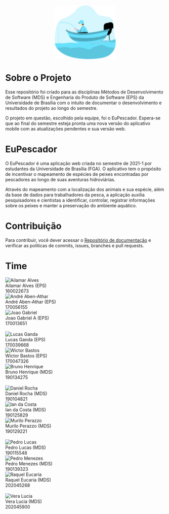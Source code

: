 <p align="center"> 
<br>   
<img src='./assets/images/logo.png' class="cover-image" width="193" height="169">
</p>

# Sobre o Projeto

Esse repositório foi criado para as disciplinas Métodos de Desenvolvimento de Software (MDS) e Engenharia do Produto de Software (EPS) da Universidade de Brasília com o intuito de documentar o desenvolvimento e resultados do projeto ao longo do semestre. 

O projeto em questão, escolhido pela equipe, foi o EuPescador. Espera-se que ao final do semestre esteja pronta uma nova versão do aplicativo mobile com as atualizações pendentes e sua versão web.

# EuPescador

O EuPescador é uma aplicação web criada no semestre de 2021-1 por estudantes da Universidade de Brasília (FGA). O aplicativo tem o propósito de incentivar o mapeamento de espécies de peixes encontradas por pescadores ao longo de suas aventuras hidroviárias. 

Através do mapeamento com a localização dos animais e sua espécie, além da base de dados para trabalhadores da pesca, a aplicação auxilia pesquisadores e cientistas a identificar, controlar, registrar informações sobre os peixes e manter a preservação do ambiente aquático.

# Contribuição

Para contribuir, você dever acessar o [Repositório de documentação](https://github.com/fga-eps-mds/2022-1-EuPescador-Doc) e verificar as politicas de commits, issues, branches e pull requests.

# Time

<div class="container">
    <div class="row">
        <div class="col-sm container-img">
            <img src="https://github.com/ailamaralves.png" alt="Ailamar Alves" class="img-thumbnail image">
            <div class="middle">
                <div class="text">
                    Ailamar Alves (EPS) <br> 160022673
                </div>
            </div>
        </div>
        <div class="col-sm container-img">
            <img src="https://github.com/Andreabenf.png" alt="André Aben-Athar" class="img-thumbnail image">
            <div class="middle">
                <div class="text">
                    André Aben-Athar (EPS) <br> 170056155
                </div>
            </div>
        </div>
        <div class="col-sm container-img">
            <img src="https://github.com/flyerjohn.png" alt="Joao Gabriel" class="img-thumbnail image">
            <div class="middle">
                <div class="text">
                    Joao Gabriel A (EPS) <br> 170013651
                </div>
            </div>
        </div>
    </div>
    <br>
    <div class="row">
        <div class="col-sm container-img">
            <img src="https://github.com/lucasgandac.png" alt="Lucas Ganda" class="img-thumbnail image">
            <div class="middle">
                <div class="text">
                    Lucas Ganda (EPS) <br> 170039668
                </div>
            </div>
        </div>
        <div class="col-sm container-img">
            <img src="https://github.com/wictorGirardi.png" alt="Wictor Bastos" class="img-thumbnail image">
            <div class="middle">
                <div class="text">
                    Wictor Bastos (EPS) <br> 170047326
                </div>
            </div>
        </div>
        <div class="col-sm container-img">
            <img src="https://github.com/brunohenrique00.png" alt="Bruno Henrique" class="img-thumbnail image">
            <div class="middle">
                <div class="text">
                    Bruno Henrique (MDS) <br> 190134275
                </div>
            </div>
        </div>
    </div>
    <br>
    <div class="row">
        <div class="col-sm container-img">
            <img src="https://github.com/DanRocha18.png" alt="Daniel Rocha" class="img-thumbnail image">
            <div class="middle">
                <div class="text">
                   Daniel Rocha (MDS) <br> 190104821
                </div>
            </div>
        </div>
        <div class="col-sm container-img">
            <img src="https://github.com/ian-dcg.png" alt="Ian da Costa" class="img-thumbnail image">
            <div class="middle">
                <div class="text">
                   Ian da Costa (MDS) <br> 190125829
                </div>
            </div>
        </div>
        <div class="col-sm container-img">
            <img src="https://github.com/murilopbs.png" alt="Murilo Perazzo" class="img-thumbnail image">
            <div class="middle">
                <div class="text">
                   Murilo Perazzo (MDS) <br> 190129221
                </div>
            </div>
        </div>
    </div>
    <br>
    <div class="row">
        <div class="col-sm container-img">
            <img src="https://github.com/AlefMemTav.png" alt="Pedro Lucas" class="img-thumbnail image">
            <div class="middle">
                <div class="text">
                   Pedro Lucas (MDS) <br> 190115548
                </div>
            </div>
        </div>
        <div class="col-sm container-img">
            <img src="https://avatars.githubusercontent.com/u/56134679?v=4" alt="Pedro Menezes" class="img-thumbnail image">
            <div class="middle">
                <div class="text">
                   Pedro Menezes (MDS) <br> 190139323
                </div>
            </div>
        </div>
        <div class="col-sm container-img">
            <img src="https://github.com/raqueleucaria.png" alt="Raquel Eucaria" class="img-thumbnail image">
            <div class="middle">
                <div class="text">
                   Raquel Eucaria (MDS) <br> 202045268
                </div>
            </div>
        </div>
    </div>
    <br>
    <div class="row">        
        <div class="col-sm container-img">
            <img src="https://github.com/verabelucia.png" alt="Vera Lucia" class="img-thumbnail image">
            <div class="middle">
                <div class="text">
                   Vera Lucia (MDS) <br> 202045900
                </div>
            </div>
        </div>
    </div>
</div>